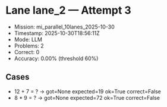 # Lane lane_2 — Attempt 3

- Mission: mi_parallel_10lanes_2025-10-30
- Timestamp: 2025-10-30T18:56:11Z
- Mode: LLM
- Problems: 2
- Correct: 0
- Accuracy: 0.00% (threshold 60%)

## Cases
- 12 + 7 = ? → got=None expected=19 ok=True correct=False
- 8 * 9 = ? → got=None expected=72 ok=True correct=False